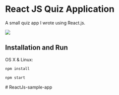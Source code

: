 # React JS Quiz Application
A small quiz app I wrote using React.js.

![](header.png)

## Installation and Run

OS X & Linux:

```sh
npm install
```
```sh
npm start
```
#   R e a c t J s - s a m p l e - a p p  
 